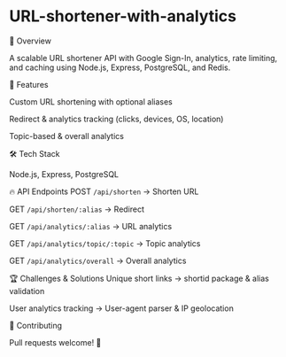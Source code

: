 # URL-shortener-with-analytics
🚀 Overview

A scalable URL shortener API with Google Sign-In, analytics, rate limiting, and caching using Node.js, Express, PostgreSQL, and Redis.




📌 Features

Custom URL shortening with optional aliases

Redirect & analytics tracking (clicks, devices, OS, location)

Topic-based & overall analytics





🛠️ Tech Stack

Node.js, Express, PostgreSQL





🔥 API Endpoints
POST `/api/shorten` → Shorten URL

GET `/api/shorten/:alias` → Redirect

GET `/api/analytics/:alias` → URL analytics

GET `/api/analytics/topic/:topic` → Topic analytics

GET  `/api/analytics/overall` → Overall analytics






🏆 Challenges & Solutions
Unique short links → shortid package & alias validation

User analytics tracking → User-agent parser & IP geolocation





🤝 Contributing

Pull requests welcome! 🚀

